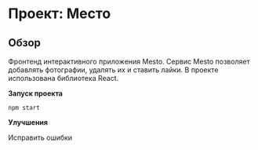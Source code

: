 # Проект: Место

## Обзор

Фронтенд интерактивного приложения Mesto.
Сервис Mesto позволяет добавлять фотографии, удалять их и ставить лайки. В проекте использована библиотека React.


**Запуск проекта**

```
npm start
```


**Улучшения**

Исправить ошибки